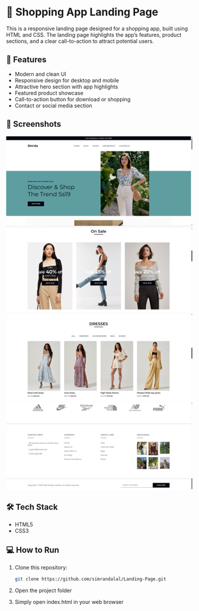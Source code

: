
# 🛒 Shopping App Landing Page

This is a responsive landing page designed for a shopping app, built using HTML and CSS. The landing page highlights the app’s features, product sections, and a clear call-to-action to attract potential users.

## 🚀 Features

- Modern and clean UI
- Responsive design for desktop and mobile
- Attractive hero section with app highlights
- Featured product showcase
- Call-to-action button for download or shopping
- Contact or social media section

## 📸 Screenshots

![Landing Page Screenshot 1](./assets/screenshot1.png)
![Landing Page Screenshot 2](./assets/screenshot2.png)
![Landing Page Screenshot 3](./assets/screenshot3.png)
![Landing Page Screenshot 4](./assets/screenshot4.png)

## 🛠️ Tech Stack

- HTML5
- CSS3

## 💻 How to Run

1. Clone this repository:
   ```bash
   git clone https://github.com/simrandalal/Landing-Page.git

2. Open the project folder

3. Simply open index.html in your web browser
